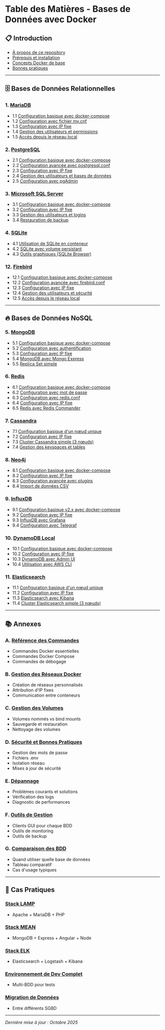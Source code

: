 # Table des Matières - Bases de Données avec Docker

## 📋 Introduction
- [À propos de ce repository](README.md)
- [Prérequis et installation](00-introduction/01-prerequis.md)
- [Concepts Docker de base](00-introduction/02-concepts-docker.md)
- [Bonnes pratiques](00-introduction/03-bonnes-pratiques.md)

---

## 🗄️ Bases de Données Relationnelles

### 1. [MariaDB](01-mariadb/README.md)
- 1.1 [Configuration basique avec docker-compose](01-mariadb/01-config-basique-docker-compose.md)
- 1.2 [Configuration avec fichier my.cnf](01-mariadb/02-config-avec-mycnf.md)
- 1.3 [Configuration avec IP fixe](01-mariadb/03-config-ip-fixe.md)
- 1.4 [Gestion des utilisateurs et permissions](01-mariadb/04-gestion-utilisateurs.md)
- 1.5 [Accès depuis le réseau local](01-mariadb/05-acces-reseau-local.md)

### 2. [PostgreSQL](02-postgresql/README.md)
- 2.1 [Configuration basique avec docker-compose](02-postgresql/01-config-basique-docker-compose.md)
- 2.2 [Configuration avancée avec postgresql.conf](02-postgresql/02-config-avec-postgresqlconf.md)
- 2.3 [Configuration avec IP fixe](02-postgresql/03-config-ip-fixe.md)
- 2.4 [Gestion des utilisateurs et bases de données](02-postgresql/04-gestion-utilisateurs-bdd.md)
- 2.5 [Configuration avec pgAdmin](02-postgresql/05-config-avec-pgadmin.md)

### 3. [Microsoft SQL Server](03-mssql/README.md)
- 3.1 [Configuration basique avec docker-compose](03-mssql/01-config-basique-docker-compose.md)
- 3.2 [Configuration avec IP fixe](03-mssql/02-config-ip-fixe.md)
- 3.3 [Gestion des utilisateurs et logins](03-mssql/03-gestion-utilisateurs-logins.md)
- 3.4 [Restauration de backup](03-mssql/04-restauration-backup.md)

### 4. [SQLite](04-sqlite/README.md)
- 4.1 [Utilisation de SQLite en conteneur](04-sqlite/01-sqlite-conteneur.md)
- 4.2 [SQLite avec volume persistant](04-sqlite/02-sqlite-volume-persistant.md)
- 4.3 [Outils graphiques (SQLite Browser)](04-sqlite/03-outils-graphiques.md)

### 12. [Firebird](12-firebird/README.md)
- 12.1 [Configuration basique avec docker-compose](12-firebird/01-config-basique-docker-compose.md)
- 12.2 [Configuration avancée avec firebird.conf](12-firebird/02-config-avec-firebird-conf.md)
- 12.3 [Configuration avec IP fixe](12-firebird/03-config-ip-fixe.md)
- 12.4 [Gestion des utilisateurs et sécurité](12-firebird/04-gestion-utilisateurs.md)
- 12.5 [Accès depuis le réseau local](12-firebird/05-acces-reseau-local.md)

---

## 🔥 Bases de Données NoSQL

### 5. [MongoDB](05-mongodb/README.md)
- 5.1 [Configuration basique avec docker-compose](05-mongodb/01-config-basique-docker-compose.md)
- 5.2 [Configuration avec authentification](05-mongodb/02-config-avec-authentification.md)
- 5.3 [Configuration avec IP fixe](05-mongodb/03-config-ip-fixe.md)
- 5.4 [MongoDB avec Mongo Express](05-mongodb/04-mongodb-mongo-express.md)
- 5.5 [Replica Set simple](05-mongodb/05-replica-set-simple.md)

### 6. [Redis](06-redis/README.md)
- 6.1 [Configuration basique avec docker-compose](06-redis/01-config-basique-docker-compose.md)
- 6.2 [Configuration avec mot de passe](06-redis/02-config-avec-password.md)
- 6.3 [Configuration avec redis.conf](06-redis/03-config-avec-redisconf.md)
- 6.4 [Configuration avec IP fixe](06-redis/04-config-ip-fixe.md)
- 6.5 [Redis avec Redis Commander](06-redis/05-redis-commander.md)

### 7. [Cassandra](07-cassandra/README.md)
- 7.1 [Configuration basique d'un nœud unique](07-cassandra/01-config-noeud-unique.md)
- 7.2 [Configuration avec IP fixe](07-cassandra/02-config-ip-fixe.md)
- 7.3 [Cluster Cassandra simple (3 nœuds)](07-cassandra/03-cluster-simple.md)
- 7.4 [Gestion des keyspaces et tables](07-cassandra/04-gestion-keyspaces.md)

### 8. [Neo4j](08-neo4j/README.md)
- 8.1 [Configuration basique avec docker-compose](08-neo4j/01-config-basique-docker-compose.md)
- 8.2 [Configuration avec IP fixe](08-neo4j/02-config-ip-fixe.md)
- 8.3 [Configuration avancée avec plugins](08-neo4j/03-config-avec-plugins.md)
- 8.4 [Import de données CSV](08-neo4j/04-import-donnees-csv.md)

### 9. [InfluxDB](09-influxdb/README.md)
- 9.1 [Configuration basique v2.x avec docker-compose](09-influxdb/01-config-basique-v2.md)
- 9.2 [Configuration avec IP fixe](09-influxdb/02-config-ip-fixe.md)
- 9.3 [InfluxDB avec Grafana](09-influxdb/03-influxdb-grafana.md)
- 9.4 [Configuration avec Telegraf](09-influxdb/04-config-telegraf.md)

### 10. [DynamoDB Local](10-dynamodb/README.md)
- 10.1 [Configuration basique avec docker-compose](10-dynamodb/01-config-basique-docker-compose.md)
- 10.2 [Configuration avec IP fixe](10-dynamodb/02-config-ip-fixe.md)
- 10.3 [DynamoDB avec Admin UI](10-dynamodb/03-dynamodb-admin-ui.md)
- 10.4 [Utilisation avec AWS CLI](10-dynamodb/04-utilisation-aws-cli.md)

### 11. [Elasticsearch](11-elasticsearch/README.md)
- 11.1 [Configuration basique d'un nœud unique](11-elasticsearch/01-config-noeud-unique.md)
- 11.2 [Configuration avec IP fixe](11-elasticsearch/02-config-ip-fixe.md)
- 11.3 [Elasticsearch avec Kibana](11-elasticsearch/03-elasticsearch-kibana.md)
- 11.4 [Cluster Elasticsearch simple (3 nœuds)](11-elasticsearch/04-cluster-simple.md)

---

## 📚 Annexes

### A. [Référence des Commandes](annexes/A-reference-commandes.md)
- Commandes Docker essentielles
- Commandes Docker Compose
- Commandes de débogage

### B. [Gestion des Réseaux Docker](annexes/B-gestion-reseaux.md)
- Création de réseaux personnalisés
- Attribution d'IP fixes
- Communication entre conteneurs

### C. [Gestion des Volumes](annexes/C-gestion-volumes.md)
- Volumes nommés vs bind mounts
- Sauvegarde et restauration
- Nettoyage des volumes

### D. [Sécurité et Bonnes Pratiques](annexes/D-securite-bonnes-pratiques.md)
- Gestion des mots de passe
- Fichiers .env
- Isolation réseau
- Mises à jour de sécurité

### E. [Dépannage](annexes/E-depannage.md)
- Problèmes courants et solutions
- Vérification des logs
- Diagnostic de performances

### F. [Outils de Gestion](annexes/F-outils-gestion.md)
- Clients GUI pour chaque BDD
- Outils de monitoring
- Outils de backup

### G. [Comparaison des BDD](annexes/G-comparaison-bdd.md)
- Quand utiliser quelle base de données
- Tableau comparatif
- Cas d'usage typiques

---

## 🚀 Cas Pratiques

### [Stack LAMP](cas-pratiques/01-stack-lamp.md)
- Apache + MariaDB + PHP

### [Stack MEAN](cas-pratiques/02-stack-mean.md)
- MongoDB + Express + Angular + Node

### [Stack ELK](cas-pratiques/03-stack-elk.md)
- Elasticsearch + Logstash + Kibana

### [Environnement de Dev Complet](cas-pratiques/04-env-dev-complet.md)
- Multi-BDD pour tests

### [Migration de Données](cas-pratiques/05-migration-donnees.md)
- Entre différents SGBD

---

*Dernière mise à jour : Octobre 2025*
